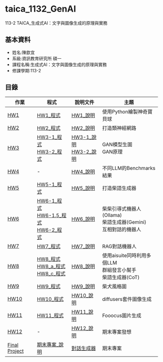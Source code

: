# taica_1132_GenAI
113-2 TAICA_生成式AI：文字與圖像生成的原理與實務
## 基本資料
- 姓名:陳歆宜
- 系級:資訊教育研究所 碩一
- 課程名稱:生成式AI：文字與圖像生成的原理與實務
- 修課學期:113-2

## 目錄
|作業|程式|說明文件|主題|
|---|---|---|---|
|[HW1](HW1)|[HW1_程式](HW1/113_2GenAI_HW1.ipynb)|[HW1_說明](HW1/README.md)|使用Python繪製神奇寶貝球|
|[HW2](HW2)|[HW2_程式](HW2/113_2GenAI_HW2.ipynb)|[HW2_說明](HW2/README.md)|打造類神經網路|
|[HW3](HW3)|[HW3-1_程式](HW3/113_2GenAI_HW3_1.ipynb)<br/>[HW3-2_程式](HW3/113_2GenAI_HW3_2.ipynb)|[HW3-1_說明](HW3/113-2GenAI_HW3-1.md)<br/>[HW3-2_說明](HW3/113-2GenAI_HW3-2.md)|GAN模型生圖<br />GAN原理|
|[HW4](HW4)|-|[HW4_說明](HW4/README.md)|不同LLM的Benchmarks結果|
|[HW5](HW5)|[HW5-1_程式](HW5/113_2GenAI_HW5.ipynb)|[HW5_說明](HW5/README.md)|打造柴語生成器|
|[HW6](HW6)|[HW6-1_程式](HW6/113_2GenAI_HW6_1.ipynb)<br />[HW6-1.5_程式](HW6/113_2GenAI_HW6_1_5.ipynb)<br />[HW6-2_程式](HW6/113_2GenAI_HW6_2.ipynb)|[HW6_說明](HW6/README.md)|柴柴引導式機器人(Ollama)<br />柴語生成器(Gemini)<br/>互相對話的機器人|
|[HW7](HW7)|[HW7_程式](HW7/113_2GenAI_HW7_2.ipynb)|[HW7_說明](HW7/README.md)|RAG對話機器人|
|[HW8](HW8)|[HW8_程式](HW8/113_2GenAI_HW8.ipynb)<br />[HW8_a_程式](HW8/113_2GenAI_HW8_a.ipynb)<br />[HW8_c_程式](HW8/113_2GenAI_HW8_c.ipynb)|[HW8_說明](HW8/README.md)|使用aisuite同時利用多個LLM<br />群組發言小幫手<br />柴語生成器(CoT)|
|[HW9](HW9)|[HW9_程式](HW9/113_2GenAI_HW9.ipynb)|[HW9_說明](HW9/README.md)|柴犬風格圖|
|[HW10](HW10)|[HW10_程式](HW10/113_2GenAI_HW10_g.ipynb)|[HW10_說明](HW10/README.md)|diffusers套件圖像生成|
|[HW11](HW11)|[HW11_程式](HW11/113_2GenAI_HW11.ipynb)|[HW11_說明](HW11/README.md)|Fooocus圖片生成|
|[HW12](HW12)|-|[HW12_說明](HW12/README.md)|期末專案發想|
|[Final Project](Final_Project)|[期末專案_說明](Final_Project/README.md)|[對話生成器](Final_Project/Dialogue_Generation.ipynb)|期末專案|
